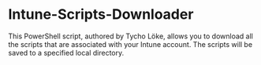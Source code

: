 # Intune-Scripts-Downloader
This PowerShell script, authored by Tycho Löke, allows you to download all the scripts that are associated with your Intune account. The scripts will be saved to a specified local directory.
